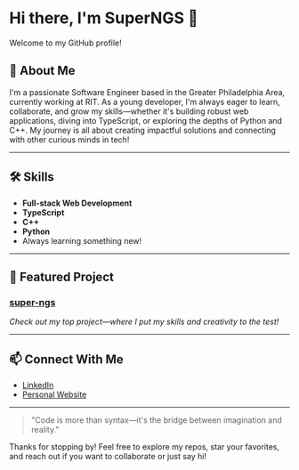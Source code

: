 # Hi there, I'm SuperNGS 👋

Welcome to my GitHub profile!

## 🚀 About Me

I'm a passionate Software Engineer based in the Greater Philadelphia Area, currently working at RIT. As a young developer, I'm always eager to learn, collaborate, and grow my skills—whether it's building robust web applications, diving into TypeScript, or exploring the depths of Python and C++. My journey is all about creating impactful solutions and connecting with other curious minds in tech!

---

## 🛠️ Skills

- **Full-stack Web Development**
- **TypeScript**
- **C++**
- **Python**
- Always learning something new!

---

## 🌟 Featured Project

### [super-ngs](https://github.com/SuperNGS/super-ngs)

*Check out my top project—where I put my skills and creativity to the test!*

---

## 📫 Connect With Me

- [LinkedIn](https://www.linkedin.com/in/super-ngs)
- [Personal Website](https://www.super-ngs.site)

---

> "Code is more than syntax—it's the bridge between imagination and reality."

Thanks for stopping by! Feel free to explore my repos, star your favorites, and reach out if you want to collaborate or just say hi!
